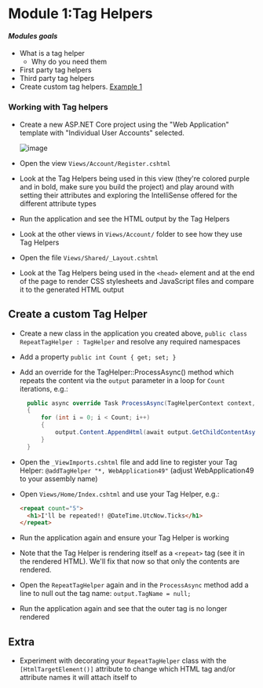 # Module 1:Tag Helpers

#### *Modules goals*
-  What is a tag helper 
	-  Why do you need them 
- First party tag helpers
-  Third party tag helpers 
- Create custom tag helpers. [Example 1](https://github.com/dpaquette/TagHelperSamples/tree/master/TagHelperSamples/src/TagHelperSamples.Markdown)



### Working with Tag helpers
- Create a new ASP.NET Core project using the "Web Application" template with "Individual User Accounts" selected.

  ![image](https://github.com/LadyNaggaga/ASP.NETCoreMVA/blob/master/Images/new-webapp-individual-accounts.PNG)

- Open the view `Views/Account/Register.cshtml`
- Look at the Tag Helpers being used in this view (they're colored purple and in bold, make sure you build the project) and play around with setting their attributes and exploring the IntelliSense offered for the different attribute types
- Run the application and see the HTML output by the Tag Helpers
- Look at the other views in `Views/Account/` folder to see how they use Tag Helpers
- Open the file `Views/Shared/_Layout.cshtml`
- Look at the Tag Helpers being used in the `<head>` element and at the end of the page to render CSS stylesheets and JavaScript files and compare it to the generated HTML output

## Create a custom Tag Helper
- Create a new class in the application you created above, `public class RepeatTagHelper : TagHelper` and resolve any required namespaces
- Add a property `public int Count { get; set; }`
- Add an override for the TagHelper::ProcessAsync() method which repeats the content via the `output` parameter in a loop for `Count` iterations, e.g.:
  
  ``` C#
    public async override Task ProcessAsync(TagHelperContext context, TagHelperOutput output)
    {
        for (int i = 0; i < Count; i++)
        {
            output.Content.AppendHtml(await output.GetChildContentAsync(useCachedResult: false));
        }
    }
  ```

- Open the `_ViewImports.cshtml` file and add line to register your Tag Helper: `@addTagHelper "*, WebApplication49"` (adjust WebApplication49 to your assembly name)
- Open `Views/Home/Index.cshtml` and use your Tag Helper, e.g.:

  ``` HTML
  <repeat count="5">
    <h1>I'll be repeated!! @DateTime.UtcNow.Ticks</h1>
  </repeat>
  ```
  
- Run the application again and ensure your Tag Helper is working
- Note that the Tag Helper is rendering itself as a `<repeat>` tag (see it in the rendered HTML). We'll fix that now so that only the contents are rendered.
- Open the `RepeatTagHelper` again and in the `ProcessAsync` method add a line to null out the tag name: `output.TagName = null;`
- Run the application again and see that the outer tag is no longer rendered

## Extra 
- Experiment with decorating your `RepeatTagHelper` class with the `[HtmlTargetElement()]` attribute to change which HTML tag and/or attribute names it will attach itself to 



